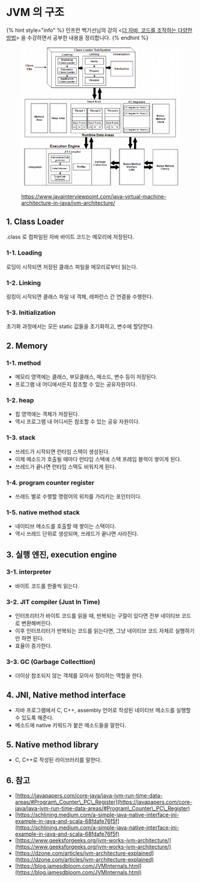 # JVM 의 구조

{% hint style="info" %}
인프런 백기선님의 강의 <[더 자바, 코드를 조작하는 다양한 방법](https://www.inflearn.com/course/the-java-code-manipulation/dashboard)> 을 수강하면서 공부한 내용을 정리합니다.&#x20;
{% endhint %}



<figure><img src="../../.gitbook/assets/image (15) (1) (2).png" alt=""><figcaption><p><a href="https://www.javainterviewpoint.com/java-virtual-machine-architecture-in-java/jvm-architecture/">https://www.javainterviewpoint.com/java-virtual-machine-architecture-in-java/jvm-architecture/</a></p></figcaption></figure>



## 1. Class Loader&#x20;

.class 로 컴파일된 자바 바이트 코드는 메모리에 저장된다.&#x20;

### 1-1. Loading&#x20;

로딩이 시작되면 저장된 클래스 파일을 메모리로부터 읽는다.&#x20;

### 1-2. Linking&#x20;

링킹이 시작되면 클래스 파일 내 객체, 레퍼런스 간 연결을 수행한다.&#x20;

### 1-3. Initialization&#x20;

초기화 과정에서는 모든 static 값들을 초기화하고, 변수에 할당한다.&#x20;



## 2. Memory&#x20;

### 1-1. method&#x20;

* 메모리 영역에는 클래스, 부모클래스, 메소드, 변수 등이 저장된다.&#x20;
* 프로그램 내 어디에서든지 참조할 수 있는 공유자원이다.&#x20;

### 1-2. heap&#x20;

* 힙 영역에는 객체가 저장된다.&#x20;
* 역시 프로그램 내 어디서든 참조할 수 있는 공유 자원이다.&#x20;

### 1-3. stack&#x20;

* 쓰레드가 시작되면 런타임 스택이 생성된다.&#x20;
* 이제 메소드가 호출될 때마다 런타임 스택에 스택 프레임 블럭이 쌓이게 된다.&#x20;
* 쓰레드가 끝나면 런타임 스택도 비워지게 된다.&#x20;

### 1-4. program counter register&#x20;

* 쓰레드 별로 수행할 명령어의 위치를 가리키는 포인터이다.&#x20;

### 1-5. native method stack&#x20;

* 네이티브 메소드를 호출할 때 쌓이는 스택이다.&#x20;
* 역시 쓰레드 단위로 생성되며, 쓰레드가 끝나면 사라진다.&#x20;



## 3. 실행 엔진, execution engine&#x20;

### 3-1. interpreter&#x20;

* 바이트 코드를 한줄씩 읽는다.&#x20;

### 3-2. JIT compiler (Just In Time)&#x20;

* 인터프리터가 바이트 코드를 읽을 때, 반복되는 구절이 있다면 전부 네이티브 코드로 변환해버린다.&#x20;
* 이후 인터프리터가 반복되는 코드를 읽는다면, 그냥 네이티브 코드 자체르 실행하기만 하면 된다.&#x20;
* 효율이 증가한다.&#x20;

### 3-3. GC (Garbage Collecttion)&#x20;

* 더이상 참조되지 않는 객체를 모아서 정리하는 역할을 한다.&#x20;



## 4. JNI, Native method interface&#x20;

* 자바 프로그램에서 C, C++, assembly 언어로 작성된 네이티브 메소드를 실행할 수 있도록 해준다.&#x20;
* 메소드에 native 키워드가 붙은 메소드들을 말한다.&#x20;



## 5. Native method library&#x20;

* C, C++로 작성된 라이브러리를 말한다.&#x20;



## 6. 참고&#x20;

* [https://javapapers.com/core-java/java-jvm-run-time-data-areas/#Program\_Counter\_PC\_Register](https://javapapers.com/core-java/java-jvm-run-time-data-areas/#Program\_Counter\_PC\_Register)
* [https://schlining.medium.com/a-simple-java-native-interface-jni-example-in-java-and-scala-68fdafe76f5f](https://schlining.medium.com/a-simple-java-native-interface-jni-example-in-java-and-scala-68fdafe76f5f)
* [https://www.geeksforgeeks.org/jvm-works-jvm-architecture/](https://www.geeksforgeeks.org/jvm-works-jvm-architecture/)
* [https://dzone.com/articles/jvm-architecture-explained](https://dzone.com/articles/jvm-architecture-explained)
* [https://blog.jamesdbloom.com/JVMInternals.html](https://blog.jamesdbloom.com/JVMInternals.html)

